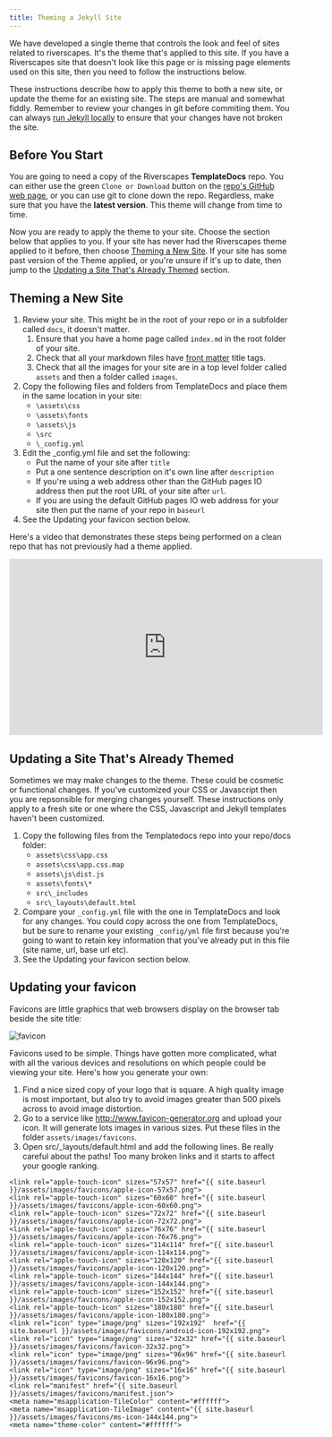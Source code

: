```yaml
---
title: Theming a Jekyll Site
---
```


We have developed a single theme that controls the look and feel of sites related to riverscapes. It's the theme that's applied to this site. If you have a Riverscapes site that doesn't look like this page or is missing page elements used on this site, then you need to follow the instructions below.

These instructions describe how to apply this theme to both a new site, or update the theme for an existing site. The steps are manual and somewhat fiddly. Remember to review your changes in git before commiting them. You can always [run Jekyll locally](jekyll_toolbox.html#running-jekyll-locally) to ensure that your changes have not broken the site.

## Before You Start

You are going to need a copy of the Riverscapes **TemplateDocs** repo. You can either use the green `Clone or Download` button on the [repo's GitHub web page](https://github.com/Riverscapes/TemplateDocs), or you can use git to clone down the repo. Regardless, make sure that you have the **latest version**. This theme will change from time to time.

Now you are ready to apply the theme to your site. Choose the section below that applies to you. If your site has never had the Riverscapes theme applied to it before, then choose [Theming a New Site](#theming-a-new-site). If your site has some past version of the Theme applied, or you're unsure if it's up to date, then jump to the [Updating a Site That's Already Themed](#updating-a-site-thats-already-themed) section.


## Theming a New Site

1. Review your site. This might be in the root of your repo or in a subfolder called `docs`, it doesn't matter.
	1. Ensure that you have a home page called `index.md` in the root folder of your site.
	1. Check that all your markdown files have [front matter](jekyll_toolbox.html#front-matter) title tags.
	1. Check that all the images for your site are in a top level folder called `assets` and then a folder called `images`.
1. Copy the following files and folders from TemplateDocs and place them in the same location in your site:
    * `\assets\css`
    * `\assets\fonts`
    * `\assets\js`
    * `\src`
    * `\_config.yml`
1. Edit the _config.yml file and set the following:
    * Put the name of your site after `title`
    * Put a one sentence description on it's own line after `description`
    * If you're using a web address other than the GitHub pages IO address then put the root URL of your site after `url`.
    * If you are using the default GitHub pages IO web address for your site then put the name of your repo in `baseurl`
1. See the Updating your favicon section below.

Here's a video that demonstrates these steps being performed on a clean repo that has not previously had a theme applied.

<iframe width="560" height="315" src="https://www.youtube.com/embed/Dkrp_NCus_8" frameborder="0" allow="autoplay; encrypted-media" allowfullscreen></iframe>

## Updating a Site That's Already Themed

Sometimes we may make changes to the theme. These could be cosmetic or functional changes. If you've customized your CSS or Javascript then you are repsonsible for merging changes yourself. These instructions only apply to a fresh site or one where the CSS, Javascript and Jekyll templates haven't been customized.

1. Copy the following files from the Templatedocs repo into your repo/docs folder:
	* `assets\css\app.css`
	* `assets\css\app.css.map`
	* `assets\js\dist.js`
	* `assets\fonts\*`
	* `src\_includes`
	* `src\_layouts\default.html`
1. Compare your `_config.yml` file with the one in TemplateDocs and look for any changes. You could copy across the one from TemplateDocs, but be sure to rename your existing `_config/yml` file first because you're going to want to retain key information that you've already put in this file (site name, url, base url etc).
1. See the Updating your favicon section below.


## Updating your favicon

Favicons are little graphics that web browsers display on the browser tab beside the site title:

![favicon](/assets/images/favicon_demo.png)

Favicons used to be simple. Things have gotten more complicated, what with all the various devices and resolutions on which people could be viewing your site. Here's how you generate your own:

1. Find a nice sized copy of your logo that is square. A high quality image is most important, but also try to avoid images greater than 500 pixels across to avoid image distortion.
1. Go to a service like <http://www.favicon-generator.org> and upload your icon. It will generate lots images in various sizes. Put these files in the folder `assets/images/favicons`.
1. Open src/_layouts/default.html and add the following lines. Be really careful about the paths! Too many broken links and it starts to affect your google ranking.

```
<link rel="apple-touch-icon" sizes="57x57" href="{{ site.baseurl }}/assets/images/favicons/apple-icon-57x57.png">
<link rel="apple-touch-icon" sizes="60x60" href="{{ site.baseurl }}/assets/images/favicons/apple-icon-60x60.png">
<link rel="apple-touch-icon" sizes="72x72" href="{{ site.baseurl }}/assets/images/favicons/apple-icon-72x72.png">
<link rel="apple-touch-icon" sizes="76x76" href="{{ site.baseurl }}/assets/images/favicons/apple-icon-76x76.png">
<link rel="apple-touch-icon" sizes="114x114" href="{{ site.baseurl }}/assets/images/favicons/apple-icon-114x114.png">
<link rel="apple-touch-icon" sizes="120x120" href="{{ site.baseurl }}/assets/images/favicons/apple-icon-120x120.png">
<link rel="apple-touch-icon" sizes="144x144" href="{{ site.baseurl }}/assets/images/favicons/apple-icon-144x144.png">
<link rel="apple-touch-icon" sizes="152x152" href="{{ site.baseurl }}/assets/images/favicons/apple-icon-152x152.png">
<link rel="apple-touch-icon" sizes="180x180" href="{{ site.baseurl }}/assets/images/favicons/apple-icon-180x180.png">
<link rel="icon" type="image/png" sizes="192x192"  href="{{ site.baseurl }}/assets/images/favicons/android-icon-192x192.png">
<link rel="icon" type="image/png" sizes="32x32" href="{{ site.baseurl }}/assets/images/favicons/favicon-32x32.png">
<link rel="icon" type="image/png" sizes="96x96" href="{{ site.baseurl }}/assets/images/favicons/favicon-96x96.png">
<link rel="icon" type="image/png" sizes="16x16" href="{{ site.baseurl }}/assets/images/favicons/favicon-16x16.png">
<link rel="manifest" href="{{ site.baseurl }}/assets/images/favicons/manifest.json">
<meta name="msapplication-TileColor" content="#ffffff">
<meta name="msapplication-TileImage" content="{{ site.baseurl }}/assets/images/favicons/ms-icon-144x144.png">
<meta name="theme-color" content="#ffffff">
```